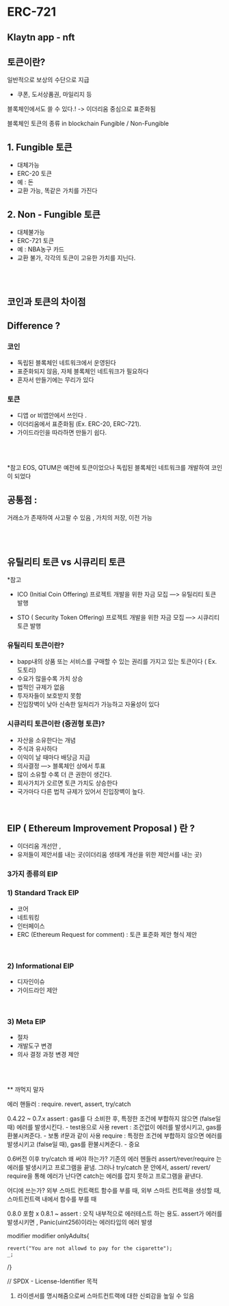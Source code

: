# ERC-721

## Klaytn app - nft

## 토큰이란? 
일반적으로 보상의 수단으로 지급
- 쿠폰, 도서상품권, 마일리지 등

블록체인에서도 쓸 수 있다.! 
-> 이더리움 중심으로 표준화됨

블록체인 토큰의 종류 in blockchain
Fungible / Non-Fungible

## 1. Fungible 토큰
- 대체가능
- ERC-20 토큰
- 예 : 돈
- 교환 가능, 똑같은 가치를 가진다

## 2. Non - Fungible 토큰
- 대체불가능
- ERC-721 토큰
- 예 : NBA농구 카드
- 교환 불가, 각각의 토큰이 고유한 가치를 지닌다.  


<br />
<br />


## 코인과 토큰의 차이점

## Difference ? 
### 코인 
- 독립된 블록체인 네트워크에서 운영된다
- 표준화되지 않음, 자체 블록체인 네트워크가 필요하다
- 혼자서 만들기에는 무리가 있다

### 토큰 
- 디앱 or 비앱안에서 쓰인다 . 
- 이더리움에서 표준화됨 (Ex. ERC-20, ERC-721).
- 가이드라인을 따라하면 만들기 쉽다.



<br />
<br />


*참고
EOS, QTUM은 예전에 토큰이었으나 
독립된 블록체인 네트워크를 개발하여 코인이 되었다

## 공통점 : 
거래소가 존재하여 사고팔 수 있음 , 가치의 저장, 이전 가능 

<br />
<br />


## 유틸리티 토큰 vs 시큐리티 토큰

*참고
- ICO (Initial Coin Offering)
프로젝트 개발을 위한 자금 모집 —> 유틸리티 토큰 발행

- STO ( Security Token Offering)
프로젝트 개발을 위한 자금 모집 —> 시큐리티 토큰 발행


### 유틸리티 토큰이란?
- bapp내의 상품 또는 서비스를 구매할 수 있는 권리를 가지고 있는 토큰이다 ( Ex. 도토리)
- 수요가 많을수록 가치 상승
- 법적인 규제가 없음
- 투자자들이 보호받지 못함
- 진입장벽이 낮아 신속한 일처리가 가능하고 자율성이 있다

### 시큐리티 토큰이란 (증권형 토큰)?
- 자산을 소유한다는 개념
- 주식과 유사하다
- 이익이 날 때마다 배당금 지급
- 의사결정 —> 블록체인 상에서 투표
- 많이 소유할 수록 더 큰 권한이 생긴다. 
- 회사가치가 오르면 토큰 가치도 상승한다
- 국가마다 다른 법적 규제가 있어서 진입장벽이 높다.



<br />


## EIP ( Ethereum Improvement Proposal ) 란 ?
- 이더리움 개선안 , 
- 유저들이 제안서를 내는 곳(이더리움 생태계 개선을 위한 제안서를 내는 곳)

### 3가지 종류의 EIP
### 1) Standard Track EIP
- 코어
- 네트워킹
- 인터페이스
- ERC (Ethereum Request for comment) : 토큰 표준화 제안 형식
제안 

<br />


### 2) Informational EIP
- 디자인이슈
- 가이드라인 
제안

<br />


### 3) Meta EIP
- 절차
- 개발도구 변경
- 의사 결정 과정 변경 
제안 
 


 
<br />
<br />


** 까먹지 말자

에러 핸들러 : require. revert, assert, try/catch


0.4.22 ~ 0.7.x 
assert : gas를 다 소비한 후, 특정한 조건에 부합하지 않으면 (false일 때) 에러를 발생시킨다. - test용으로 사용
revert : 조건없이 에러를 발생시키고, gas를 환불시켜준다.    - 보통 if문과 같이 사용 
require : 특정한 조건에 부합하지 않으면 에러를 발생시키고 (false일 때), gas를 환불시켜준다. - 중요


0.6버전 이후
try/catch 왜 써야 하는가?
기존의 에러 헨들러 assert/rever/require 는 에러를 발생시키고 프로그램을 끝냄.
그러나 try/catch 문 안에서, assert/ revert/ require을 통해 에러가 난다면 catch는 에러를 잡지 못하고 프로그램을 끝낸다.

어디에 쓰는가?
외부 스마트 컨트랙트 함수를 부를 때, 외부 스마트 컨트랙을 생성할 때, 스마트컨트랙 내에서 함수를 부를 때


0.8.0 포함 x 
0.8.1 ~
assert : 오직 내부적으로 에러테스트 하는 용도. assert가 에러를 발생시키면 , Panic(uint256)이라는 에러타입의 에러 발생




modifier
modifier onlyAdults{

    revert("You are not allowd to pay for the cigarette");
    _;
/}


// SPDX - License-Identifier 목적
1. 라이센서를 명시해줌으로써 스마트컨트랙에 대한 신뢰감을 높일 수 있음
